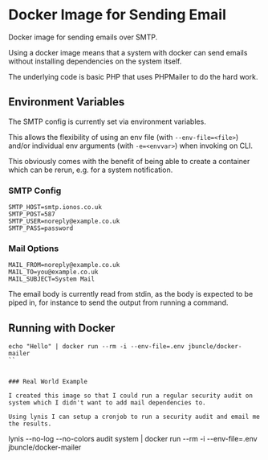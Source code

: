 # Docker Image for Sending Email

Docker image for sending emails over SMTP.

Using a docker image means that a system with docker can send emails without installing dependencies on the system itself.

The underlying code is basic PHP that uses PHPMailer to do the hard work.


## Environment Variables

The SMTP config is currently set via environment variables. 

This allows the flexibility of using an env file (with `--env-file=<file>`) and/or individual env arguments 
(with `-e=<envvar>`) when invoking on CLI.

This obviously comes with the benefit of being able to create a container which can be rerun, e.g. for a system notification.


### SMTP Config

```
SMTP_HOST=smtp.ionos.co.uk
SMTP_POST=587
SMTP_USER=noreply@example.co.uk
SMTP_PASS=password
```

### Mail Options

```
MAIL_FROM=noreply@example.co.uk
MAIL_TO=you@example.co.uk
MAIL_SUBJECT=System Mail
```

The email body is currently read from stdin, as the body is expected to be piped in, for instance to send the output from
running a command.


## Running with Docker

```
echo "Hello" | docker run --rm -i --env-file=.env jbuncle/docker-mailer
``


### Real World Example

I created this image so that I could run a regular security audit on system which I didn't want to add mail dependencies to.

Using lynis I can setup a cronjob to run a security audit and email me the results.

```
lynis --no-log --no-colors  audit system | docker run --rm -i --env-file=.env jbuncle/docker-mailer
```